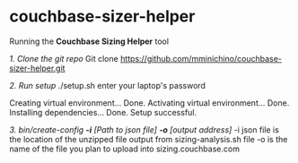 # couchbase-sizer-helper

Running the **Couchbase Sizing Helper** tool

_1. Clone the git repo_
Git clone https://github.com/mminichino/couchbase-sizer-helper.git

_2. Run setup_
./setup.sh
enter your laptop's password

Creating virtual environment... Done.
Activating virtual environment... Done.
Installing dependencies... Done.
Setup successful.

_3. bin/create-config **-i** [Path to json file] **-o** [output address]_
    -i json file is the location of the unzipped file output from sizing-analysis.sh file
    -o is the name of the file you plan to upload into sizing.couchbase.com


